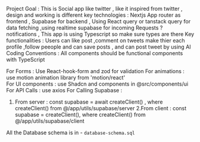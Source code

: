 Project Goal : This is Social app like twitter , like it inspired from twitter , design and working is different
key technologies : Nextjs App router as frontend , Supabase for backend , Using React query or tanstack query for data fetching ,using realtime supabase for incoming Requests ? notifications , This app is using Typescript so make sure types are there
Key functionalities : Users can like post ,comment on tweets make thier each profile ,follow peeople and can save posts , and can post tweet by using AI
Coding Conventions : All components should be functional components with TypeScript

For Forms : Use React-hook-form and zod for validation
For animations : use motion animation library from 'motion/react'\
For UI components : use Shadcn and components in @src/components/ui
For API Calls : use axios
For Calling Supabase :

1. From server : const supabase = await createClient() , where createClient() from @/app/utils/supabase/server
   2.From client : const supabase = createClient(), where createClient() from @/app/utils/supabase/client

All the Database schema is in - `database-schema.sql`
